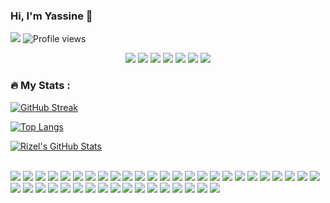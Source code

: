### Hi, I'm Yassine 👋 

<!-- Followers Count and Views Count -->

![](https://img.shields.io/github/followers/elghallali?label=Followers&style=flat-square)
![Profile views](https://gpvc.arturio.dev/elghallali)

<!-- Banner -->



<!-- Social Links -->

<p align="center">
  <a href="https://codepen.io/elghallali"><img src="https://img.shields.io/badge/-Codepen.io-brightgreen?style=flat-square&logo=codepen&logoColor=white"/></a>
<a href="https://twitter.com/yassielghallali"><img src="https://img.shields.io/badge/-Twitter-55acee?style=flat-square&logo=twitter&logoColor=white"/></a>
  <a href="https://instagram.com/elghallali/"><img src="https://img.shields.io/badge/-Instagram-d3003f?style=flat-square&logo=instagram&logoColor=white"/></a>
<a href="https://linkedin.com/in/yassine-el-ghallali-22ab2386"><img src="https://img.shields.io/badge/-LinkedIn-0072b1?style=flat-square&logo=linkedin&logoColor=white"/></a>
<a href="https://dev.to/elghallali"><img src="https://img.shields.io/badge/-Dev.to-FFFFF?style=flat-square&logo=dev.to&logoColor=white"/></a>
<a href="https://t.me/yassineELGHALLALI"><img src="https://img.shields.io/badge/-Telegram-0088cc?style=flat-square&logo=telegram&logoColor=white"/></a>
<a href="mailto:y.elghallali@gmail.com"><img src="https://img.shields.io/badge/-Gmail-B30059?style=flat-square&logo=gmail&logoColor=white" /></a>
</p>

### :fire: My Stats :
[![GitHub Streak](http://github-readme-streak-stats.herokuapp.com?user=elghallali&theme=material-palenight)](https://git.io/streak-stats)

[![Top Langs](https://github-readme-stats.vercel.app/api/top-langs/?username=elghallali&layout=compact&theme=material-palenight)](https://github.com/anuraghazra/github-readme-stats)

[![Rizel's GitHub Stats](https://github-readme-stats.vercel.app/api?username=elghallali&layout=compact&theme=material-palenight)](https://github.com/anuraghazra/github-readme-stats)




<p align="left">
  
   <br>
  <a href = "https://docs.oracle.com/en/java/javase/17/docs/"><img src="https://img.shields.io/badge/Java-ED8B00?style=for-the-badge&logo=openjdk&logoColor=white"></a>
  <a href = "https://spring.io/"><img src = "https://img.shields.io/badge/Spring-6DB33F?style=for-the-badge&logo=spring&logoColor=white"></a>
  <a href = "https://docs.python.org/3/"><img src="https://img.shields.io/badge/Python-14354C?style=for-the-badge&logo=python&logoColor=white"></a>
  <a href = "https://developer.mozilla.org/en-US/docs/Web/HTML"><img src="https://img.shields.io/badge/HTML5-E34F26?style=for-the-badge&logo=html5&logoColor=white"></a>
  <a href = "https://developer.mozilla.org/en-US/docs/Web/CSS"><img src = "https://img.shields.io/badge/CSS3-1572B6?style=for-the-badge&logo=css3&logoColor=white"></a>
  <a href = "https://developer.mozilla.org/en-US/docs/Web/JavaScript"><img src="https://img.shields.io/badge/JavaScript-323330?style=for-the-badge&logo=javascript&logoColor=F7DF1E"></a>
  <a href = "https://www.typescriptlang.org/docs/"><img src = "https://img.shields.io/badge/TypeScript-007ACC?style=for-the-badge&logo=typescript&logoColor=white"></a>
  <a href = "https://reactjs.org/docs/getting-started.html"><img src = "https://img.shields.io/badge/React-20232A?style=for-the-badge&logo=react&logoColor=61DAFB"></a>
  <a href = "https://reactnative.dev/docs/getting-started"><img src = "https://img.shields.io/badge/React_Native-20232A?style=for-the-badge&logo=react&logoColor=61DAFB"></a>
  <a href = "https://flask.palletsprojects.com/en/2.2.x/"><img src = "https://img.shields.io/badge/Flask-000000?style=for-the-badge&logo=flask&logoColor=white"></a>
  <a href = "https://docs.djangoproject.com/en/4.1/"><img src = "https://img.shields.io/badge/Django-092E20?style=for-the-badge&logo=django&logoColor=white"></a>
  <a href = "https://dev.mysql.com/doc/"><img src = "https://img.shields.io/badge/MySQL-005C84?style=for-the-badge&logo=mysql&logoColor=white"></a>
  <a href = "https://code.visualstudio.com/docs"><img src = "https://img.shields.io/badge/Visual_Studio_Code-0078D4?style=for-the-badge&logo=visual%20studio%20code&logoColor=white"></a>
  <a href = "https://git-scm.com/doc"><img src = "https://img.shields.io/badge/GIT-E44C30?style=for-the-badge&logo=git&logoColor=white"></a>
  <a href = "https://colab.research.google.com/"><img src = "https://img.shields.io/badge/Colab-F9AB00?style=for-the-badge&logo=googlecolab&color=525252"></a>
  <a href = "https://www.markdownguide.org/getting-started/"><img src = "https://img.shields.io/badge/Markdown-000000?style=for-the-badge&logo=markdown&logoColor=white"></a>
  <a href = "https://getbootstrap.com/"><img src = "https://img.shields.io/badge/Bootstrap-563D7C?style=for-the-badge&logo=bootstrap&logoColor=white"></a>
  <a href = "https://github.com/"><img src = "https://img.shields.io/badge/GitHub-100000?style=for-the-badge&logo=github&logoColor=white"></a>
  <a href = "https://www.kaggle.com/"><img src = "https://img.shields.io/badge/Kaggle-20BEFF?style=for-the-badge&logo=Kaggle&logoColor=white"></a>
  <a href = "https://www.sololearn.com/"><img src = "https://img.shields.io/badge/-Sololearn-3a464b?style=for-the-badge&logo=Sololearn&logoColor=white"></a>
  <a href = "https://ubuntu.com/"><img src = "https://img.shields.io/badge/Ubuntu-E95420?style=for-the-badge&logo=ubuntu&logoColor=white"></a>
  <a href = "https://www.mongodb.com/"><img src = "https://img.shields.io/badge/MongoDB-4EA94B?style=for-the-badge&logo=mongodb&logoColor=white"></a>
  <a href = "https://jwt.io/"><img src = "https://img.shields.io/badge/json%20web%20tokens-323330?style=for-the-badge&logo=json-web-tokens&logoColor=pink"></a>
  <a href = "https://www.tensorflow.org/"><img src = "https://img.shields.io/badge/TensorFlow-FF6F00?style=for-the-badge&logo=tensorflow&logoColor=white"></a>
  <a href = "https://docs.github.com/en/actions"><img src = "https://img.shields.io/badge/GitHub_Actions-2088FF?style=for-the-badge&logo=github-actions&logoColor=white"></a>
  <a href = "https://ethereum.org/en/"><img src = "https://img.shields.io/badge/Ethereum-3C3C3D?style=for-the-badge&logo=Ethereum&logoColor=white"></a>
  <a href = "https://www.canva.com/"><img src = "https://img.shields.io/badge/Canva-%2300C4CC.svg?&style=for-the-badge&logo=Canva&logoColor=white"></a>
  <a href = "https://www.figma.com/"><img src = "https://img.shields.io/badge/Figma-F24E1E?style=for-the-badge&logo=figma&logoColor=white"></a>
  <a href = "https://www.blender.org/"><img src = "https://img.shields.io/badge/blender-%23F5792A.svg?style=for-the-badge&logo=blender&logoColor=white"></a>
  <a href = "https://www.gimp.org/"><img src = "https://img.shields.io/badge/gimp-5C5543?style=for-the-badge&logo=gimp&logoColor=white"></a>
  <a href = "https://inkscape.org/"><img src = "https://img.shields.io/badge/Inkscape-000000?style=for-the-badge&logo=Inkscape&logoColor=white"></a>
  <a href = "https://www.codecademy.com/"><img src = "https://img.shields.io/badge/Codecademy-FFF0E5?style=for-the-badge&logo=codecademy&logoColor=303347"></a>
  <a href = "https://www.coursera.org/"><img src = "https://img.shields.io/badge/Coursera-0056D2?style=for-the-badge&logo=Coursera&logoColor=white"></a>
  <a href = "https://www.freecodecamp.org/"><img src = "https://img.shields.io/badge/freecodecamp-27273D?style=for-the-badge&logo=freecodecamp&logoColor=white"></a>
  <a href = "https://www.khanacademy.org/"><img src = "https://img.shields.io/badge/Khan%20Academy-14BF96?style=for-the-badge&logo=Khan%20Academy&logoColor=white"></a>
  <a href = "https://www.udemy.com/"><img src = "https://img.shields.io/badge/Udemy-EC5252?style=for-the-badge&logo=Udemy&logoColor=white"></a>
  <a href = "https://www.edx.org/"><img src = "https://img.shields.io/badge/Edx-193A3E?style=for-the-badge&logo=edx&logoColor=white"></a>
  <a href = "https://overapi.com/"><img src = "https://img.shields.io/badge/Over%20API-14BF96?style=for-the-badge&logo=Over%20API&logoColor=white"></a>
  <a href = "https://www.docker.com/"><img src = "https://img.shields.io/badge/docker-%230db7ed.svg?style=for-the-badge&logo=docker&logoColor=white"></a>
  <a href = "https://kubernetes.io/"><img src = "https://img.shields.io/badge/kubernetes-%23326ce5.svg?style=for-the-badge&logo=kubernetes&logoColor=white"></a>
  <a href = "https://www.rancher.com/"><img src = "https://img.shields.io/badge/rancher-%230075A8.svg?style=for-the-badge&logo=rancher&logoColor=white"></a>
  <a href = "https://stackoverflow.com/"><img src = "https://img.shields.io/badge/Stack%20Overflow-F58025?style=for-the-badge&logo=Stack%20Overflow&logoColor=white"></a>
  <br>
  <br>
</p>



